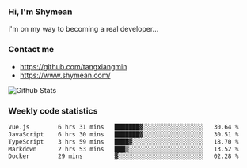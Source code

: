 ### Hi, I'm Shymean

I'm on my way to becoming a real developer...

### Contact me

- <https://github.com/tangxiangmin>
- <https://www.shymean.com/>

![Github Stats](https://github-readme-stats.vercel.app/api?username=tangxiangmin&show_icons=true&theme=dark)


###  Weekly code statistics

<!--START_SECTION:waka-->

```txt
Vue.js        6 hrs 31 mins   ███████▓░░░░░░░░░░░░░░░░░   30.64 %
JavaScript    6 hrs 30 mins   ███████▓░░░░░░░░░░░░░░░░░   30.51 %
TypeScript    3 hrs 59 mins   ████▓░░░░░░░░░░░░░░░░░░░░   18.70 %
Markdown      2 hrs 53 mins   ███▒░░░░░░░░░░░░░░░░░░░░░   13.52 %
Docker        29 mins         ▓░░░░░░░░░░░░░░░░░░░░░░░░   02.28 %
```

<!--END_SECTION:waka-->